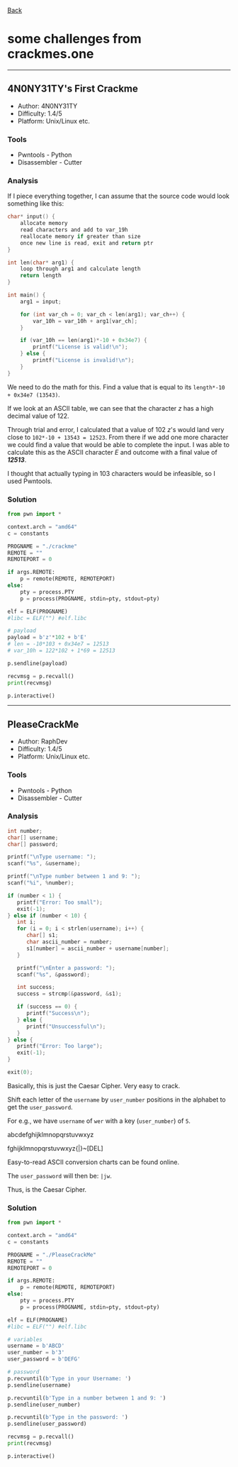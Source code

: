 [Back](PicoFrontPage.md)

# some challenges from crackmes.one

---

## 4N0NY31TY's First Crackme


- Author: 4N0NY31TY
- Difficulty: 1.4/5
- Platform: Unix/Linux etc.

### Tools

* Pwntools - Python
* Disassembler - Cutter

### Analysis

If I piece everything together, I can assume that the source code would look something like this:

```c
char* input() {
    allocate memory
    read characters and add to var_19h
    reallocate memory if greater than size
    once new line is read, exit and return ptr
}

int len(char* arg1) {
    loop through arg1 and calculate length
    return length
}

int main() {
    arg1 = input;

    for (int var_ch = 0; var_ch < len(arg1); var_ch++) {
        var_10h = var_10h + arg1[var_ch];
    }

    if (var_10h == len(arg1)*-10 + 0x34e7) {
        printf("License is valid!\n");
    } else {
        printf("License is invalid!\n");
    }
}
```

We need to do the math for this. Find a value that is equal to its `length*-10 + 0x34e7 (13543)`.

If we look at an ASCII table, we can see that the character *z* has a high decimal value of 122.

Through trial and error, I calculated that a value of 102 *z*'s would land very close to `102*-10 + 13543 = 12523`.
From there if we add one more character we could find a value that would be able to complete the input.
I was able to calculate this as the ASCII character *E* and outcome with a final value of ***12513***.

I thought that actually typing in 103 characters would be infeasible, so I used Pwntools.

### Solution

```python
from pwn import *

context.arch = "amd64"
c = constants

PROGNAME = "./crackme"
REMOTE = ""
REMOTEPORT = 0

if args.REMOTE:
    p = remote(REMOTE, REMOTEPORT)
else:
    pty = process.PTY
    p = process(PROGNAME, stdin=pty, stdout=pty)

elf = ELF(PROGNAME)
#libc = ELF("") #elf.libc

# payload
payload = b'z'*102 + b'E'
# len = -10*103 + 0x34e7 = 12513
# var_10h = 122*102 + 1*69 = 12513

p.sendline(payload)

recvmsg = p.recvall()
print(recvmsg)

p.interactive()
```

---

## PleaseCrackMe

- Author: RaphDev
- Difficulty: 1.4/5
- Platform: Unix/Linux etc.

### Tools

* Pwntools - Python
* Disassembler - Cutter

### Analysis

```c
int number;
char[] username;
char[] password;

printf("\nType username: ");
scanf("%s", &username);

printf("\nType number between 1 and 9: ");
scanf("%i", %number);

if (number < 1) {
   printf("Error: Too small");
   exit(-1);
} else if (number < 10) {
   int i;
   for (i = 0; i < strlen(username); i++) {
      char[] s1;
      char ascii_number = number;
      s1[number] = ascii_number + username[number];
   }

   printf("\nEnter a password: ");
   scanf("%s", &password);

   int success;
   success = strcmp(&password, &s1);

   if (success == 0) {
      printf("Success\n");
   } else {
      printf("Unsuccessful\n");
   }
} else {
   printf("Error: Too large");
   exit(-1);
}

exit(0);
```

Basically, this is just the Caesar Cipher. Very easy to crack.

Shift each letter of the `username` by `user_number` positions in the alphabet to get the `user_password`.

For e.g., we have `username` of `wer` with a key (`user_number`) of `5`.

abcdefghijklmnopqrstuvwxyz

fghijklmnopqrstuvwxyz{|}~[DEL]

Easy-to-read ASCII conversion charts can be found online.

The `user_password` will then be: `|jw`.

Thus, is the Caesar Cipher.


### Solution

```python
from pwn import *

context.arch = "amd64"
c = constants

PROGNAME = "./PleaseCrackMe"
REMOTE = ""
REMOTEPORT = 0

if args.REMOTE:
    p = remote(REMOTE, REMOTEPORT)
else:
    pty = process.PTY
    p = process(PROGNAME, stdin=pty, stdout=pty)

elf = ELF(PROGNAME)
#libc = ELF("") #elf.libc

# variables
username = b'ABCD'
user_number = b'3'
user_password = b'DEFG'

# password
p.recvuntil(b'Type in your Username: ')
p.sendline(username)

p.recvuntil(b'Type in a number between 1 and 9: ')
p.sendline(user_number)

p.recvuntil(b'Type in the password: ')
p.sendline(user_password)

recvmsg = p.recvall()
print(recvmsg)

p.interactive()
```
